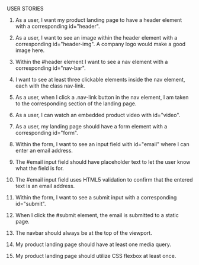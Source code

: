 USER STORIES 

1. As a user, I want my product landing page to have a header element with a corresponding id="header".

2. As a user, I want to see an image within the header element with a corresponding id="header-img". A company logo would make a good image here.

3. Within the #header element I want to see a nav element with a corresponding id="nav-bar".

4. I want to see at least three clickable elements inside the nav element, each with the class nav-link.

5. As a user, when I click a .nav-link button in the nav element, I am taken to the corresponding section of the landing page.

6. As a user, I can watch an embedded product video with id="video".

7. As a user, my landing page should have a form element with a corresponding id="form".

8. Within the form, I want to see an input field with id="email" where I can enter an email address.

9. The #email input field should have placeholder text to let the user know what the field is for.

10. The #email input field uses HTML5 validation to confirm that the entered text is an email address.

11. Within the form, I want to see a submit input with a corresponding id="submit".

12. When I click the #submit element, the email is submitted to a static page.

13. The navbar should always be at the top of the viewport.

14. My product landing page should have at least one media query.

15. My product landing page should utilize CSS flexbox at least once.